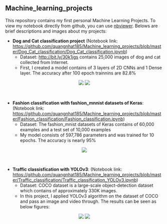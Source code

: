 ## Machine_learning_projects
This repository contains my first personal Machine Learning Projects. To view my notebook directly from github, you can use [nbviewer](https://nbviewer.jupyter.org/). Belows are brief descriptions and images about my projects: 

- **Dog and Cat classification project** (Notebook link: https://github.com/quangnhat185/Machine_learning_projects/blob/master/Dog_Cat_classification/Dog_Cat_classification.ipynb)  
  - Dataset: http://bit.ly/30k1jgs contains 25,000 images of dog and cat collected from Internet. 
  - First, I created a model contains of 3 layers of 2D CNNs and 1 Dense layer. The accuracy after 100 epoch trainnins are 82.8% 
  
<p align="center">
  <img src="https://github.com/quangnhat185/Machine_learning_projects/blob/master/Dog_Cat_classification/D1.jpg">
  <img src="https://github.com/quangnhat185/Machine_learning_projects/blob/master/Dog_Cat_classification/C1.jpg">
</p>
<br>

- **Fashion classification with fashion_mnnist datasets of Keras**: (Notebook link:  https://github.com/quangnhat185/Machine_learning_projects/blob/master/Fashion_classification/Fashion_classification.ipynb)
  - Dataset: The fashion_mnist datasets of Keras contains of 60,000 examples and a test set of 10,000 examples
  - My model consists of 597,786 parameters and was trained for 10 epochs. The accuracy is nearly 95%
<p align="center">
  <img src="https://github.com/quangnhat185/Machine_learning_projects/blob/master/Fashion_classification/F1.jpg">
</p>
<br>

- **Traffic classisfication with YOLOv3**: (Notebook link: https://github.com/quangnhat185/Machine_learning_projects/blob/master/Traffic_classification/Traffic_classification_YOLOv3.ipynb)
  - Dataset: COCO dataset is a large-scale object-detection dataset which contains of approximately 330K images. 
  - In this project, I applied YOLOv3 algorithm on the dataset of COCO and pass an image and video through. The results can be seen as below figures: 
  
<p align="center">
  <img src="https://github.com/quangnhat185/Machine_learning_projects/blob/master/Traffic_classification/T1.png">
  <img src="https://github.com/quangnhat185/Machine_learning_projects/blob/master/Traffic_classification/Vietnam_traffic.gif">
</p>
